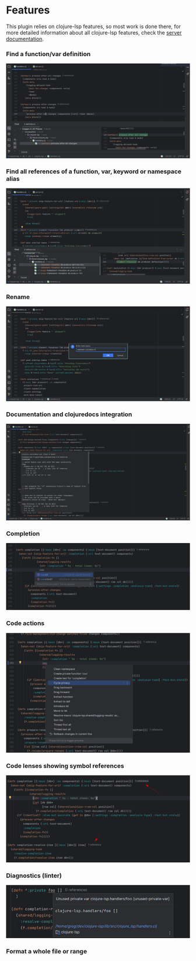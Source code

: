 # Features

This plugin relies on clojure-lsp features, so most work is done there, for more detailed information about all clojure-lsp features, check the [server documentation](https://clojure-lsp.io/features/).

### Find a function/var definition

![](images/find-definition.png)

### Find all references of a function, var, keyword or namespace alias

![](images/find-references.png)

### Rename

![](images/rename.png)

### Documentation and clojuredocs integration

![](images/hover.png)

### Completion

![](images/completion.png)

### Code actions

![](images/code-actions.png)

### Code lenses showing symbol references

![](images/code-lens.png)

### Diagnostics (linter)

![](images/diagnostics.png)

### Format a whole file or range


